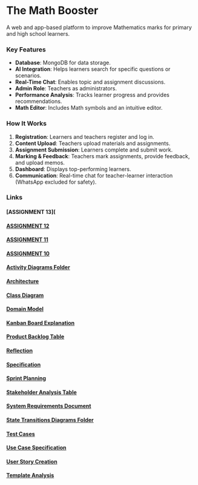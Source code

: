 # The Math Booster

A web and app-based platform to improve Mathematics marks for primary and high school learners.

### Key Features
- **Database**: MongoDB for data storage.
- **AI Integration**: Helps learners search for specific questions or scenarios.
- **Real-Time Chat**: Enables topic and assignment discussions.
- **Admin Role**: Teachers as administrators.
- **Performance Analysis**: Tracks learner progress and provides recommendations.
- **Math Editor**: Includes Math symbols and an intuitive editor.

### How It Works
1. **Registration**: Learners and teachers register and log in.
2. **Content Upload**: Teachers upload materials and assignments.
3. **Assignment Submission**: Learners complete and submit work.
4. **Marking & Feedback**: Teachers mark assignments, provide feedback, and upload memos.
5. **Dashboard**: Displays top-performing learners.
6. **Communication**: Real-time chat for teacher-learner interaction (WhatsApp excluded for safety).

### Links

#### [ASSIGNMENT 13](

#### [ASSIGNMENT 12](https://github.com/EucretiaM/EucretiaM-Assignment-12.git)

#### [ASSIGNMENT 11](https://github.com/EucretiaM/EucretiaM-Assignment-11.git)

#### [ASSIGNMENT 10](https://github.com/EucretiaM/Assignment-10)

#### [Activity Diagrams Folder](./Activity%20Diagrams)

#### [Architecture](Architecture.md)

#### [Class Diagram](Class%20Diagram.md)

#### [Domain Model](Domain%20model.md)

#### [Kanban Board Explanation](Kanban%20Board%20Explanation.md)

#### [Product Backlog Table](Product%20Backlog%20Table.md)

#### [Reflection](Reflection.md)

#### [Specification](Specification.md)

#### [Sprint Planning](Sprint%20Planning.md)

#### [Stakeholder Analysis Table](Stakeholder%20Analysis%20Table.md)

#### [System Requirements Document](System%20Requirements%20Document.md)

#### [State Transitions Diagrams Folder](./State%20Transition%20Diagrams)

#### [Test Cases](Test%20Cases.md)

#### [Use Case Specification](Use_Case_Specification.md)

#### [User Story Creation](User%20Story%20Creation.md)

#### [Template Analysis](template_analysis.md)


